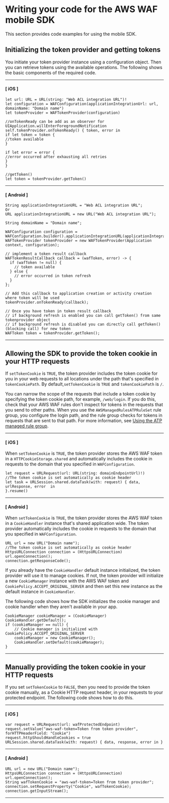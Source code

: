 # Writing your code for the AWS WAF mobile SDK<a name="waf-mobile-sdk-coding-examples"></a>

This section provides code examples for using the mobile SDK\. 

## Initializing the token provider and getting tokens<a name="waf-mobile-sdk-coding-basic"></a>

You initiate your token provider instance using a configuration object\. Then you can retrieve tokens using the available operations\. The following shows the basic components of the required code\.

------
#### [ iOS ]

```
let url: URL = URL(string: "Web ACL integration URL")!
let configuration = WAFConfiguration(applicationIntegrationUrl: url, domainName: "Domain name")
let tokenProvider = WAFTokenProvider(configuration)

//onTokenReady can be add as an observer for UIApplication.willEnterForegroundNotification
self.tokenProvider.onTokenReady() { token, error in
if let token = token {
//token available
}

if let error = error {
//error occurred after exhausting all retries
}
}

//getToken()
let token = tokenProvider.getToken()
```

------
#### [ Android ]

```
String applicationIntegrationURL = "Web ACL integration URL";
Or
URL applicationIntegrationURL = new URL("Web ACL integration URL");

String domainName = "Domain name";

WAFConfiguration configuration = WAFConfiguration.builder().applicationIntegrationURL(applicationIntegrationURL).domainName(domainName).build();
WAFTokenProvider tokenProvider = new WAFTokenProvider(Application context, configuration);

// implement a token result callback
WAFTokenResultCallback callback = (wafToken, error) -> {
  if (wafToken != null) {
    // token available
  } else {  
    // error occurred in token refresh  
  }
};

// Add this callback to application creation or activity creation where token will be used
tokenProvider.onTokenReady(callback);

// Once you have token in token result callback
// if background refresh is enabled you can call getToken() from same tokenprovider object
// if background refresh is disabled you can directly call getToken()(blocking call) for new token
WAFToken token = tokenProvider.getToken();
```

------

## Allowing the SDK to provide the token cookie in your HTTP requests<a name="waf-mobile-sdk-coding-auto-token-cookie"></a>

If `setTokenCookie` is `TRUE`, the token provider includes the token cookie for you in your web requests to all locations under the path that's specified in `tokenCookiePath`\. By default,`setTokenCookie` is `TRUE` and `tokenCookiePath` is `/`\. 

You can narrow the scope of the requests that include a token cookie by specifying the token cookie path, for example, `/web/login`\. If you do this, check that your AWS WAF rules don't inspect for tokens in the requests that you send to other paths\. When you use the `AWSManagedRulesATPRuleSet` rule group, you configure the login path, and the rule group checks for tokens in requests that are sent to that path\. For more information, see [Using the ATP managed rule group](waf-atp-rg-using.md)\.

------
#### [ iOS ]

When `setTokenCookie` is `TRUE`, the token provider stores the AWS WAF token in a `HTTPCookieStorage.shared` and automatically includes the cookie in requests to the domain that you specified in `WAFConfiguration`\.

```
let request = URLRequest(url: URL(string: domainEndpointUrl)!)
//The token cookie is set automatically as cookie header
let task = URLSession.shared.dataTask(with: request) { data, urlResponse, error  in
}.resume()
```

------
#### [ Android ]

When `setTokenCookie` is `TRUE`, the token provider stores the AWS WAF token in a `CookieHandler` instance that's shared application wide\. The token provider automatically includes the cookie in requests to the domain that you specified in `WAFConfiguration`\.

```
URL url = new URL("Domain name");
//The token cookie is set automatically as cookie header
HttpsURLConnection connection = (HttpsURLConnection) url.openConnection();
connection.getResponseCode();
```

If you already have the `CookieHandler` default instance initialized, the token provider will use it to manage cookies\. If not, the token provider will initialize a new `CookieManager` instance with the AWS WAF token and `CookiePolicy.ACCEPT_ORIGINAL_SERVER` and then set this new instance as the default instance in `CookieHandler`\.

The following code shows how the SDK initializes the cookie manager and cookie handler when they aren't available in your app\. 

```
CookieManager cookieManager = (CookieManager) CookieHandler.getDefault();
if (cookieManager == null) {
    // Cookie manager is initialized with CookiePolicy.ACCEPT_ORIGINAL_SERVER
    cookieManager = new CookieManager();
    CookieHandler.setDefault(cookieManager);
}
```

------

## Manually providing the token cookie in your HTTP requests<a name="waf-mobile-sdk-coding-manual-token-cookie"></a>

If you set `setTokenCookie` to `FALSE`, then you need to provide the token cookie manually, as a Cookie HTTP request header, in your requests to your protected endpoint\. The following code shows how to do this\.

------
#### [ iOS ]

```
var request = URLRequest(url: wafProtectedEndpoint)
request.setValue("aws-waf-token=Token from token provider", forHTTPHeaderField: "Cookie")
request.httpShouldHandleCookies = true
URLSession.shared.dataTask(with: request) { data, response, error in }
```

------
#### [ Android ]

```
URL url = new URL("Domain name");
HttpsURLConnection connection = (HttpsURLConnection) url.openConnection();
String wafTokenCookie = "aws-waf-token=Token from token provider";
connection.setRequestProperty("Cookie", wafTokenCookie);
connection.getInputStream();
```

------